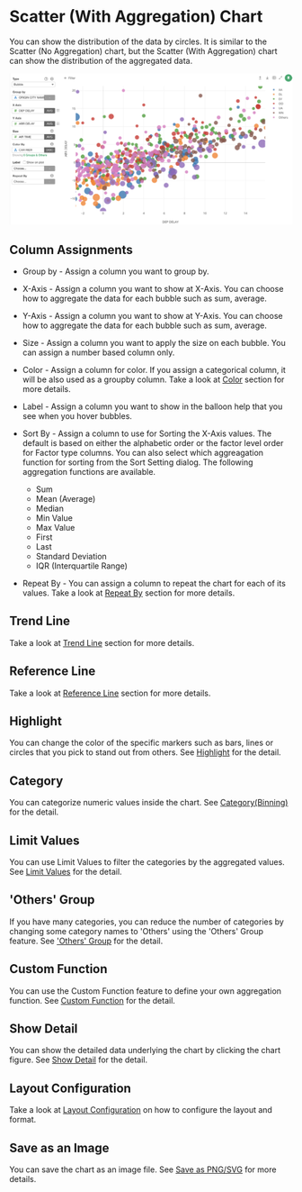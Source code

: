 # Scatter (With Aggregation) Chart

You can show the distribution of the data by circles. It is similar to the Scatter (No Aggregation) chart, but the Scatter (With Aggregation) chart can show the distribution of the aggregated data. 


![](images/bubble1.png)

## Column Assignments

* Group by - Assign a column you want to group by. 
* X-Axis - Assign a column you want to show at X-Axis. You can choose how to aggregate the data for each bubble such as sum, average. 
* Y-Axis - Assign a column you want to show at Y-Axis. You can choose how to aggregate the data for each bubble such as sum, average.  
* Size - Assign a column you want to apply the size on each bubble. You can assign a number based column only. 
* Color - Assign a column for color. If you assign a categorical column, it will be also used as a groupby column. Take a look at [Color](color.md) section for more details.
* Label - Assign a column you want to show in the balloon help that you see when you hover bubbles. 
* Sort By - Assign a column to use for Sorting the X-Axis values. The default is based on either the alphabetic order or the factor level order for Factor type columns. You can also select which aggreagation function for sorting from the Sort Setting dialog. The following aggregation functions are available.
  * Sum
  * Mean (Average)
  * Median
  * Min Value
  * Max Value
  * First 
  * Last
  * Standard Deviation
  * IQR (Interquartile Range)

* Repeat By - You can assign a column to repeat the chart for each of its values. Take a look at [Repeat By](small-multiple.md) section for more details.


## Trend Line

Take a look at [Trend Line](trend-line.md) section for more details.


## Reference Line

Take a look at [Reference Line](reference-line.md) section for more details.



## Highlight 

You can change the color of the specific markers such as bars, lines or circles that you pick to stand out from others. See [Highlight](highlight.md) for the detail. 


## Category 

You can categorize numeric values inside the chart. See [Category(Binning)](category.md) for the detail.

## Limit Values

You can use Limit Values to filter the categories by the aggregated values. See [Limit Values](limit.md) for the detail.

## 'Others' Group

If you have many categories, you can reduce the number of categories by changing some category names to 'Others' using the 'Others' Group feature. See ['Others' Group](others-group.md) for the detail. 



## Custom Function

You can use the Custom Function feature to define your own aggregation function. See [Custom Function](custom-function.md) for the detail.

## Show Detail

You can show the detailed data underlying the chart by clicking the chart figure. See [Show Detail](show-detail.md) for the detail.

## Layout Configuration

Take a look at [Layout Configuration](layout.md) on how to configure the layout and format. 

## Save as an Image

You can save the chart as an image file. See [Save as PNG/SVG](save.md) for more details.
